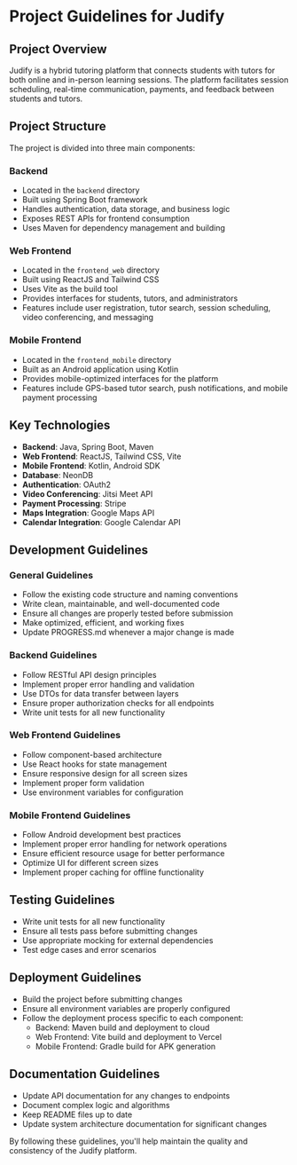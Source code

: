 # Project Guidelines for Judify

## Project Overview
Judify is a hybrid tutoring platform that connects students with tutors for both online and in-person learning sessions. The platform facilitates session scheduling, real-time communication, payments, and feedback between students and tutors.

## Project Structure
The project is divided into three main components:

### Backend
- Located in the `backend` directory
- Built using Spring Boot framework
- Handles authentication, data storage, and business logic
- Exposes REST APIs for frontend consumption
- Uses Maven for dependency management and building

### Web Frontend
- Located in the `frontend_web` directory
- Built using ReactJS and Tailwind CSS
- Uses Vite as the build tool
- Provides interfaces for students, tutors, and administrators
- Features include user registration, tutor search, session scheduling, video conferencing, and messaging

### Mobile Frontend
- Located in the `frontend_mobile` directory
- Built as an Android application using Kotlin
- Provides mobile-optimized interfaces for the platform
- Features include GPS-based tutor search, push notifications, and mobile payment processing

## Key Technologies
- **Backend**: Java, Spring Boot, Maven
- **Web Frontend**: ReactJS, Tailwind CSS, Vite
- **Mobile Frontend**: Kotlin, Android SDK
- **Database**: NeonDB
- **Authentication**: OAuth2
- **Video Conferencing**: Jitsi Meet API
- **Payment Processing**: Stripe
- **Maps Integration**: Google Maps API
- **Calendar Integration**: Google Calendar API

## Development Guidelines

### General Guidelines
- Follow the existing code structure and naming conventions
- Write clean, maintainable, and well-documented code
- Ensure all changes are properly tested before submission
- Make optimized, efficient, and working fixes
- Update PROGRESS.md whenever a major change is made

### Backend Guidelines
- Follow RESTful API design principles
- Implement proper error handling and validation
- Use DTOs for data transfer between layers
- Ensure proper authorization checks for all endpoints
- Write unit tests for all new functionality

### Web Frontend Guidelines
- Follow component-based architecture
- Use React hooks for state management
- Ensure responsive design for all screen sizes
- Implement proper form validation
- Use environment variables for configuration

### Mobile Frontend Guidelines
- Follow Android development best practices
- Implement proper error handling for network operations
- Ensure efficient resource usage for better performance
- Optimize UI for different screen sizes
- Implement proper caching for offline functionality

## Testing Guidelines
- Write unit tests for all new functionality
- Ensure all tests pass before submitting changes
- Use appropriate mocking for external dependencies
- Test edge cases and error scenarios

## Deployment Guidelines
- Build the project before submitting changes
- Ensure all environment variables are properly configured
- Follow the deployment process specific to each component:
  - Backend: Maven build and deployment to cloud
  - Web Frontend: Vite build and deployment to Vercel
  - Mobile Frontend: Gradle build for APK generation

## Documentation Guidelines
- Update API documentation for any changes to endpoints
- Document complex logic and algorithms
- Keep README files up to date
- Update system architecture documentation for significant changes

By following these guidelines, you'll help maintain the quality and consistency of the Judify platform.